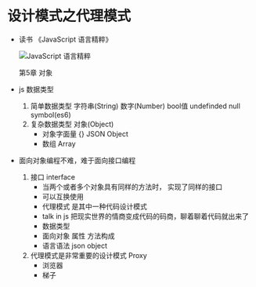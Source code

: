 # 设计模式之代理模式

- 读书 《JavaScript 语言精粹》

    ![JavaScript 语言精粹](https://img13.360buyimg.com/n1/s200x200_g13/M02/04/0E/rBEhVFHbZw0IAAAAAALFxgN_LSsAAA3fgLESAwAAsXe559.jpg)
    
    第5章 对象
- js 数据类型
    1. 简单数据类型
        字符串(String) 数字(Number) bool值 undefinded null symbol(es6)
    2. 复杂数据类型
        对象(Object)
        - 对象字面量 {} JSON Object
        - 数组 Array
- 面向对象编程不难，难于面向接口编程
    1. 接口  interface
        - 当两个或者多个对象具有同样的方法时， 实现了同样的接口
        - 可以互换使用
        - 代理模式 是其中一种代码设计模式
        - talk in js 把现实世界的情商变成代码的码商，聊着聊着代码就出来了
        - 数据类型
        - 面向对象 属性 方法构成
        - 语言语法 json object
    2. 代理模式是非常重要的设计模式 Proxy
        - 浏览器
        - 梯子
